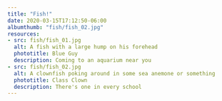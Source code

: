 ```yaml
---
title: "Fish!"
date: 2020-03-15T17:12:50-06:00
albumthumb: "fish/fish_02.jpg"
resources:
- src: fish/fish_01.jpg
  alt: A fish with a large hump on his forehead
  phototitle: Blue Guy
  description: Coming to an aquarium near you
- src: fish/fish_02.jpg
  alt: A clownfish poking around in some sea anemone or something
  phototitle: Class Clown
  description: There's one in every school
---
```


